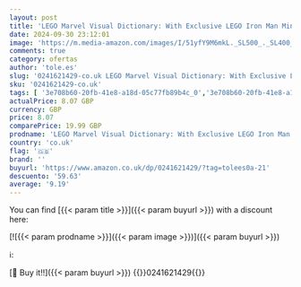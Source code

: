 ```yaml
---
layout: post
title: 'LEGO Marvel Visual Dictionary: With Exclusive LEGO Iron Man Minifigure  DK Bilingual Visual Dictionary '
date: 2024-09-30 23:12:01
image: 'https://m.media-amazon.com/images/I/51yfY9M6mkL._SL500_._SL400_.jpg'
comments: true
category: ofertas
author: 'tole.es'
slug: '0241621429-co.uk LEGO Marvel Visual Dictionary: With Exclusive LEGO Iron...'
sku: '0241621429-co.uk'
tags: [ '3e708b60-20fb-41e8-a18d-05c77fb89b4c_0','3e708b60-20fb-41e8-a18d-05c77fb89b4c_9201','579c3025-5e5c-446b-80c9-b24e6fd5c94f_0','579c3025-5e5c-446b-80c9-b24e6fd5c94f_3601','579c3025-5e5c-446b-80c9-b24e6fd5c94f_6001','Activities, Crafts & Games for Children','Antique & Collectable Toys, Games & Models','Antiques & Collectables','Antiques & Collectables by Subject','Arborist Merchandising Root','Books','Books Global Store','Children books on Sale','Childrens Books','Childrens Books on Arts, Music & Photography','Childrens Books on Film','Childrens Books on Performing Arts','Childrens Characters & Series','Childrens Reference Books','Custom Stores','Education & Reference for Children','Home & Garden','Lego Childrens Books','Regular Stores','Self Service','Special Features Stores','lego','🇬🇧', ]
actualPrice: 8.07 GBP
currency: GBP
price: 8.07
comparePrice: 19.99 GBP
prodname: 'LEGO Marvel Visual Dictionary: With Exclusive LEGO Iron Man Minifigure  DK Bilingual Visual Dictionary '
country: 'co.uk'
flag: '🇬🇧'
brand: ''
buyurl: 'https://www.amazon.co.uk/dp/0241621429/?tag=tolees0a-21'
descuento: '59.63'
average: '9.19'
---
```


You can find [{{< param title >}}]({{< param buyurl >}}) with a discount here:

[![{{< param prodname >}}]({{< param image >}})]({{< param buyurl >}})

ℹ️:


[🛒 Buy it!!]({{< param buyurl >}})
{{<world>}}0241621429{{</world>}}
